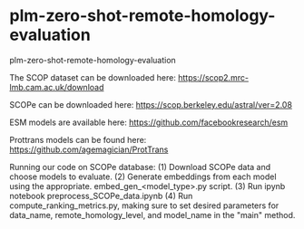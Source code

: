 # plm-zero-shot-remote-homology-evaluation
plm-zero-shot-remote-homology-evaluation


The SCOP dataset can be downloaded here: https://scop2.mrc-lmb.cam.ac.uk/download

SCOPe can be downloaded here: https://scop.berkeley.edu/astral/ver=2.08

ESM models are available here: https://github.com/facebookresearch/esm 

Prottrans models can be found here: https://github.com/agemagician/ProtTrans


Running our code on SCOPe database: 
(1) Download SCOPe data and choose models to evaluate.
(2) Generate embeddings from each model using the appropriate. embed_gen_<model_type>.py script.
(3) Run ipynb notebook preprocess_SCOPe_data.ipynb
(4) Run compute_ranking_metrics.py, making sure to set desired parameters for data_name, remote_homology_level, and model_name in the "main" method.
